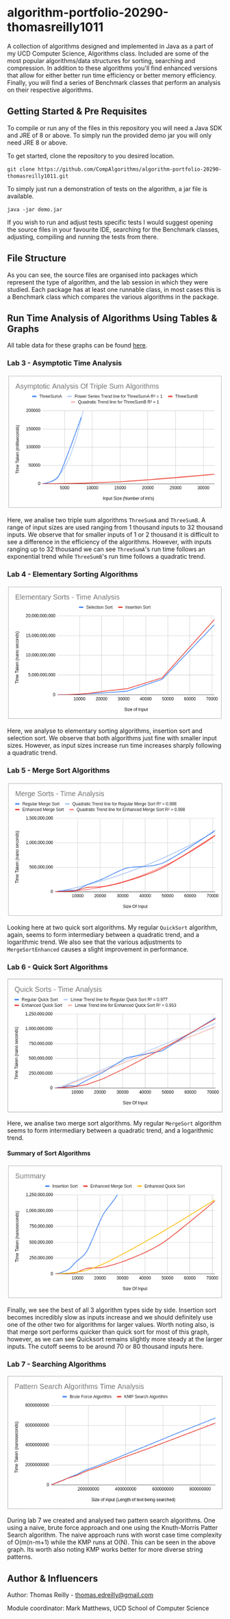 # algorithm-portfolio-20290-thomasreilly1011
A collection of algorithms designed and implemented in Java as a part of my UCD Computer Science, Algorithms class. Included are some of the most popular algorithms/data structures for sorting, searching and compression. In addition to these algorithms you'll find enhanced versions that allow for either better run time efficiency or better memory efficiency. Finally, you will find a series of Benchmark classes that perform an analysis on their respective algorithms. 

## Getting Started & Pre Requisites
To compile or run any of the files in this repository you will need a Java SDK and JRE of 8 or above.
To simply run the provided demo jar you will only need JRE 8 or above. 

To get started, clone the repository to you desired location.
```
git clone https://github.com/CompAlgorithms/algorithm-portfolio-20290-thomasreilly1011.git
```
To simply just run a demonstration of tests on the algorithm, a jar file is available.
 ```
 java -jar demo.jar
 ```
If you wish to run and adjust tests specific tests I would suggest opening the source files in your favourite IDE, searching for the Benchmark classes, adjusting, compiling and running the tests from there.

## File Structure
As you can see, the source files are organised into packages which represent the type of algorithm, and the lab session in which they were studied. Each package has at least one runnable class, in most cases this is a Benchmark class which compares the various algorithms in the package.

## Run Time Analysis of Algorithms Using Tables & Graphs
All table data for these graphs can be found [here](https://docs.google.com/spreadsheets/d/1MmkeZdxXCI8Pb67V6UyhJViVvWnmQ6aw54KjmmmsRVQ/edit?usp=sharing).
### Lab 3 - Asymptotic Time Analysis
![AsymptoticTimeAnalysisGraph](analysis-figures/asymptotic-time-analysis.png)

Here, we analise two triple sum algorithms ```ThreeSumA``` and ```ThreeSumB```. A range of input sizes are used ranging from 1 thousand inputs to 32 thousand inputs. We observe that for smaller inputs of 1  or 2 thousand it is difficult to see a difference in the efficiency of the algorithms. However, with inputs ranging up to 32 thousand we can see ```ThreeSumA```'s run time follows an exponential trend while ```ThreeSumB```'s run time follows a  quadratic trend.
### Lab 4 - Elementary Sorting Algorithms
![AsymptoticTimeAnalysisGraph](analysis-figures/elementary-sorts.png)

Here, we analyse to elementary sorting algorithms, insertion sort and selection sort. We observe that both algorithms just fine with smaller input sizes. However, as input sizes increase run time increases sharply following a quadratic trend.
### Lab 5 - Merge Sort Algorithms
![AsymptoticTimeAnalysisGraph](analysis-figures/merge-sorts.png)

Looking here at two quick sort algorithms. My regular ```QuickSort``` algorithm, again, seems to form intermediary between a quadratic trend, and a logarithmic trend. We also see that the various adjustments to ```MergeSortEnhanced``` causes a slight improvement in performance.
### Lab 6 - Quick Sort Algorithms
![AsymptoticTimeAnalysisGraph](analysis-figures/quick-sorts.png)

Here, we analise two merge sort algorithms. My regular ```MergeSort``` algorithm seems to form intermediary between a quadratic trend, and a logarithmic trend.
#### Summary of Sort Algorithms
![AsymptoticTimeAnalysisGraph](analysis-figures/comparison.png)

Finally, we see the best of all 3 algorithm types side by side. Insertion sort becomes incredibly slow as inputs increase and we should definitely use one of the other two for algorithms for larger values. Worth noting also, is that merge sort performs quicker than quick sort for most of this graph, however, as we can see Quicksort remains slightly more steady at the larger inputs. The cutoff seems to be around 70 or 80 thousand inputs here.
### Lab 7 - Searching Algorithms
![AsymptoticTimeAnalysisGraph](analysis-figures/search-algorithms.png)

During lab 7 we created and analysed two pattern search algorithms. One using a naive, brute force approach and one using the Knuth-Morris Patter Search algorithm. The naive approach runs with worst case time complexity of O(m(n-m+1) while the KMP runs at O(N). This can be seen in the above graph. Its worth also noting KMP works better for more diverse string patterns.

## Author & Influencers
Author: Thomas Reilly - thomas.edreilly@gmail.com 

Module coordinator: Mark Matthews, UCD School of Computer Science
